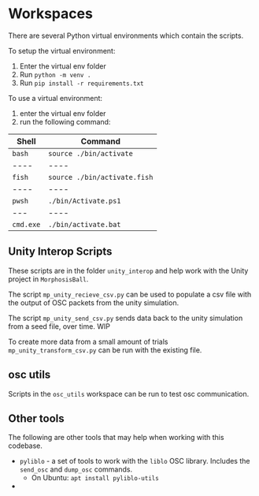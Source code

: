 # Workspaces

There are several Python virtual environments which contain the scripts.

To setup the virtual environment:

1. Enter the virtual env folder
2. Run `python -m venv .`
3. Run `pip install -r requirements.txt`

To use a virtual environment:

1. enter the virtual env folder
2. run the following command:

| Shell     | Command                      |
| --------- | ---------------------------- |
| `bash`    | `source ./bin/activate`      |
| ----      | ----                         |
| `fish`    | `source ./bin/activate.fish` |
| ----      | ----                         |
| `pwsh`    | `./bin/Activate.ps1`         |
| ---       | ----                         |
| `cmd.exe` | `./bin/activate.bat`         |

## Unity Interop Scripts

These scripts are in the folder `unity_interop` and help work with the Unity project in `MorphosisBall`.

The script `mp_unity_recieve_csv.py` can be used to populate a csv file with the output of OSC packets from the unity
simulation.

The script `mp_unity_send_csv.py` sends data back to the unity simulation from a seed file, over time. WIP

To create more data from a small amount of trials `mp_unity_transform_csv.py` can be run with the existing file.

## osc utils

Scripts in the `osc_utils` workspace can be run to test osc communication.

## Other tools

The following are other tools that may help when working with this codebase.

- `pyliblo` - a set of tools to work with the `liblo` OSC library. Includes the `send_osc` and `dump_osc` commands.
  - On Ubuntu: `apt install pyliblo-utils`
-
